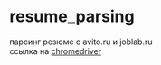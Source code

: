 # resume_parsing
парсинг резюме с avito.ru и joblab.ru   
ссылка на [chromedriver](https://chromedriver.storage.googleapis.com/index.html)

